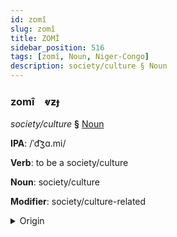 ```yaml
---
id: zomî
slug: zomî
title: ZOMÎ
sidebar_position: 516
tags: [zomî, Noun, Niger-Congo]
description: society/culture § Noun
---
```


### zomî&emsp;<span kind="abugida">ⱴƶɟ</span>

*society/culture* **§** [Noun](../../tags/Noun)

**IPA**: /ˈd͡ʒɑ.mi/

**Verb**: to be a society/culture

**Noun**: society/culture

**Modifier**: society/culture-related

<details>
    <summary>Origin</summary>
    Swahili jamii /dʒɑ'miː/<br/>
    <em>Niger-Congo Language Family</em>
</details>